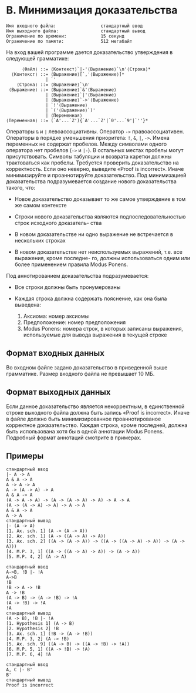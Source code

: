 # B. Минимизация доказательства

```
Имя входного файла:                 стандартный ввод
Имя выходного файла:                стандартный вывод
Ограничение по времени:             15 секунд
Ограничение по памяти:              512 мегабайт
```
На вход вашей программе дается доказательство утверждения в следующей грамматике:

```
      ⟨Файл⟩ ::= ⟨Контекст⟩`|-'⟨Выражение⟩`\n'⟨Строка⟩*
  ⟨Контекст⟩ ::= ⟨Выражение⟩[`,'⟨Выражение⟩]*
               | `'
    ⟨Строка⟩ ::= ⟨Выражение⟩`\n'
 ⟨Выражение⟩ ::= ⟨Выражение⟩`&'⟨Выражение⟩
               | ⟨Выражение⟩`|'⟨Выражение⟩
               | ⟨Выражение⟩`->'⟨Выражение⟩
               | `!'⟨Выражение⟩
               | `('⟨Выражение⟩`)'
               | ⟨Переменная⟩
⟨Переменная⟩ ::= (`A'...`Z'){`A'...`Z'|`0'...`9'|`''}*
```

Операторы `&` и `|` левоассоциативны. Оператор `->` правоассоциативен. Операторы в порядке
уменьшения приоритета: `!`, `&`, `|`, `->`.
Имена переменных не содержат пробелов. Между символами одного оператора нет пробелов
(`->` и `|-`). В остальных местах пробелы могут присутствовать. Символы табуляции и возврата
каретки должны трактоваться как пробелы.
Требуется проверить доказательство на корректность. Если оно неверно, выведите «Proof is
incorrect». Иначе минимизируйте и проаннотируйте доказательство.
Под минимизацией доказательства подразумевается создание нового доказательства такого, что:

- Новое доказательство доказывает то же самое утверждение в том же самом контексте

- Строки нового доказательства являются подпоследовательностью строк исходного доказатель-
ства

- В новом доказательстве ни одно выражение не встречается в нескольких строках

- В новом доказательстве нет неиспользуемых выражений, т.е. все выражения, кроме последне-
го, должны использоваться одним или более применением правила Modus Ponens.

Под аннотированием доказательства подразумевается:

- Все строки должны быть пронумерованы

- Каждая строка должна содержать пояснение, как она была выведена:

    1. Аксиома: номер аксиомы
    2. Предположение: номер предположения
    3. Modus Ponens: номера строк, в которых записаны выражения, используемые для вывода
    выражения в текущей строке

## Формат входных данных

Во входном файле задано доказательство в приведенной выше грамматике. Размер входного
файла не превышает 10 МБ.

## Формат выходных данных

Если данное доказательство является некорректным, в единственной строке выходного файла
должна быть запись «Proof is incorrect».
Иначе в файле должно быть минимизированное проаннотированое корректное доказательство.
Каждая строка, кроме последней, должна быть использована хотя бы в одной аннотации Modus
Ponens. Подробный формат аннотаций смотрите в примерах.

## Примеры

```
стандартный ввод
|- A -> A
A & A -> A
A -> A -> A
A -> (A -> A) -> A
A & A -> A
(A -> A -> A) -> (A -> (A -> A) -> A) -> A -> A
(A -> (A -> A) -> A) -> A -> A
A & A -> A
A -> A
стандартный вывод
|- (A -> A)
[1. Ax. sch. 1] (A -> (A -> A))
[2. Ax. sch. 1] (A -> ((A -> A) -> A))
[3. Ax. sch. 2] ((A -> (A -> A)) -> ((A -> ((A -> A) -> A)) -> (A -> A)))
[4. M.P. 3, 1] ((A -> ((A -> A) -> A)) -> (A -> A))
[5. M.P. 4, 2] (A -> A)
```
```
стандартный ввод
A->B, !B |- !A
A->B
!B
!B -> A -> !B
A -> !B
(A -> B) -> (A -> !B) -> !A
(A -> !B) -> !A
!A
стандартный вывод
(A -> B), !B |- !A
[1. Hypothesis 1] (A -> B)
[2. Hypothesis 2] !B
[3. Ax. sch. 1] (!B -> (A -> !B))
[4. M.P. 3, 2] (A -> !B)
[5. Ax. sch. 9] ((A -> B) -> ((A -> !B) -> !A))
[6. M.P. 5, 1] ((A -> !B) -> !A)
[7. M.P. 6, 4] !A
```
```
стандартный ввод
A, C |- B'
B'
стандартный вывод
Proof is incorrect
```